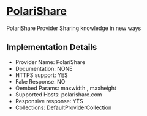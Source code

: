 # [PolariShare](https://polarishare.com)

PolariShare Provider
Sharing knowledge in new ways

## Implementation Details

- Provider
Name: PolariShare
- Documentation: NONE
- HTTPS support: YES
- Fake Response: NO
- Oembed Params: maxwidth , maxheight
- Supported Hosts: polarishare.com
- Responsive response: YES
- Collections: DefaultProviderCollection


